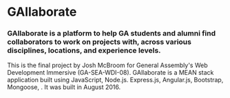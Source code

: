 # GAllaborate
### GAllaborate is a platform to help GA students and alumni find collaborators to work on projects with, across various disciplines, locations, and experience levels.

This is the final project by Josh McBroom for General Assembly's Web Development Immersive (GA-SEA-WDI-08). GAllaborate is a MEAN stack application built using JavaScript, Node.js. Express.js, Angular.js, Bootstrap, Mongoose, . It was built in August 2016.
